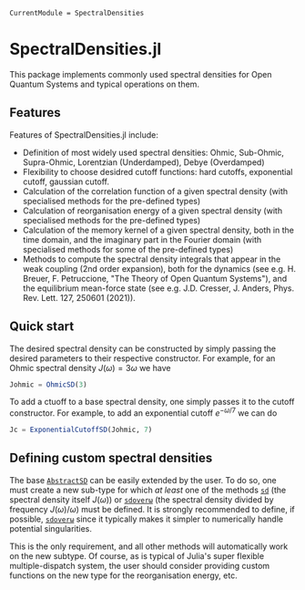 ```@meta
CurrentModule = SpectralDensities
```

# SpectralDensities.jl

This package implements commonly used spectral densities for
Open Quantum Systems and typical operations on them.

## Features

Features of SpectralDensities.jl include:
* Definition of most widely used spectral densities: Ohmic, Sub-Ohmic, Supra-Ohmic, Lorentzian (Underdamped), Debye (Overdamped)
* Flexibility to choose desidred cutoff functions: hard cutoffs, exponential cutoff, gaussian cutoff.
* Calculation of the correlation function of a given spectral density (with specialised methods for the pre-defined types)
* Calculation of reorganisation energy of a given spectral density (with specialised methods for the pre-defined types)
* Calculation of the memory kernel of a given spectral density, both in the time domain, and the imaginary part in the Fourier domain (with specialised methods for some of the pre-defined types)
* Methods to compute the spectral density integrals that appear in the weak coupling (2nd order expansion), both for the dynamics (see e.g. H. Breuer, F. Petruccione, "The Theory of Open Quantum Systems"), and the equilibrium mean-force state (see e.g. J.D. Cresser, J. Anders, Phys. Rev. Lett. 127, 250601 (2021)).

## Quick start

The desired spectral density can be constructed by simply
passing the desired parameters to their respective constructor.
For example, for an Ohmic spectral density $J(\omega) = 3\omega$
we have
```Julia
Johmic = OhmicSD(3)
```

To add a ctuoff to a base spectral density, one simply passes it
to the cutoff constructor. For example, to add an exponential cutoff
$e^{-\omega/7}$ we can do
```Julia
Jc = ExponentialCutoffSD(Johmic, 7)
```

## Defining custom spectral densities

The base [`AbstractSD`](@ref) can be easily extended by the user.
To do so, one must create a new sub-type for which *at least* one
of the methods [`sd`](@ref) (the spectral density itself $J(\omega)$)
or [`sdoverω`](@ref) (the spectral density divided by frequency $J(\omega)/\omega$)
must be defined. It is strongly recommended to define, if possible, [`sdoverω`](@ref)
since it typically makes it simpler to numerically handle potential singularities.

This is the only requirement, and all other methods will
automatically work on the new subtype. Of course, as is typical
of Julia's super flexible multiple-dispatch system, the user should
consider providing custom functions on the new type for the reorganisation energy, etc.